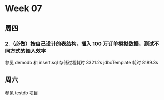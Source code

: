 # Week 07
## 周四
### 2.（必做）按自己设计的表结构，插入 100 万订单模拟数据，测试不同方式的插入效率

参见 demodb 和 insert.sql
存储过程耗时 3321.2s
jdbcTemplate 耗时 8189.3s

## 周六

参见 testdb 项目